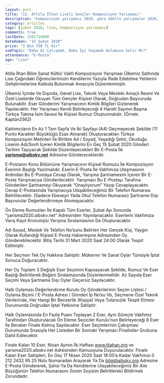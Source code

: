 ```yaml
---
layout: post
title: "12. Attila İlhan Liseli Gençler Kompozisyon Yarışması"
description: "kompozisyon yarışması 2020, para ödüllü yarışmalar 2020, Attila İlhan Bilim Sanat Kültür Vakfı"
category: articles
tags: [şubat 2020, lise, kompozisyon yarışması]
comments: true
lastDate: 1581714000
dateHuman: "15 Şubat 2020"
price: "3 Bin 750 TL'dir"
comTopic: "Daha Az Çalışmak, Daha İyi Yaşamak Anlamına Gelir Mi?"
attendance: "E-Posta"
age: "Lise"
---
```


Atilla İlhan Bilim Sanat Kültür Vakfı Kompozisyon Yarışması Ülkemiz Sathında Lise Çağındaki Öğrencilerimizin Kendilerini Yazıyla İfade Edebilme Yetilerini Geliştirmelerine Katkıda Bulunmak Amacıyla Düzenlenmiştir.

Ülkemiz İçinde Ve Dışında, Genel Lise, Teknik Veya Mesleki Amaçlı Resmi Ve Özel Liselerde Okuyan Tüm Gençler Kişisel Olarak, Doğrudan Başvuruda Bulunabilir.
Eser Gönderimi Yarışmacının Kimlik Bilgileri Gizlenerek Yapılacaktır. Her Yarışmacı Kendi Belirleyeceği 4 Haneli Sayının Başına Türkçe Takma İsim İlavesi İle Kişisel Rumuz Oluşturmalıdır. (Örnek: Kaptan2562)

Katılımcıların En Az 1 Tam Sayfa Ve İki Sayfayı (A4) Geçmeyecek Şekilde (11 Punto Karakter Büyüklüğü Esas Alınarak) Oluşturacakları Türkçe Kompozisyon Metinleri İle Birlikte Ad / Soyad, Yaşadığı Şehir, Okuduğu Lisenin Adı/Sınıfı İçeren Kimlik Bilgilerini En Geç 15 Şubat 2020 Gönderi Tarihini Taşıyacak Şekilde Düzenleyecekleri Bir E-Posta İle **yarisma@aibskv.net** Adresine Göndereceklerdir.

E-Postanın Konu Bölümüne Yarışmacının Kişisel Rumuzu İle Kompozisyon Eserinin Başlığı Yazılmalıdır. Eserin E-Posta İle Vakfımıza Ulaşmasının Ardından Bu E-Postaya Cevap Olarak, Yarışma Şartnamesini İçeren Bir E-Posta Yarışmacıya Gönderilecektir. Yarışmacı Bu E-Postayı Tarafına Gönderilen Şartnameyi Okuyarak “Onaylıyorum” Yazıp Cevaplayacaktır. Cevap E-Postasında Yarışmacıya Ulaşabileceğimiz Bir Telefon Numarası Belirtilecektir. (Sadece Ebeveyn Yada Okul Telefon Numarası) Şartname Dışı Başvurular Değerlendirmeye Alınmayacaktır.

Ön Eleme
Rumuzları İle Kapalı Tüm Eserler, Şubat Ayı Sonunda “yarisma2020.aibskv.net” Adresinden Yayınlanacaktır. Eserlerin Vakfımıza Varış Kayıt Kronolojisi Yarışma Sıralamasının Da Oluşturacaktır.

Ad-Soyad, Meslek Ve Telefon No’sunu Belirten Her Gerçek Kişi, Yaygın Olarak Kullandığı Kişisel E-Posta Haberleşme Adresinden Oy Gönderebilecektir. Bitiş Tarihi 31 Mart 2020 Saat 24:00 Olarak Tespit Edilmiştir.

Her Seçmen Tek Oy Hakkına Sahiptir. Mükerrer Ve Sanal Oylar Tümüyle İptal Sonuca Doğuracaktır.

Her Oy Toplam 3 Değişik Eser Seçimini Kapsayacak Şekilde, Rumuz Ve Eser Başlığı Belirtilerek Beğeni Sıralamasında Düzenlenmelidir. Az Sayıda Eser Seçimi Veya Şartname Dışı Oylar Geçersiz Sayılacaktır.

Halk Oylaması Değerlendirme Kurulu Oy Gönderilerinin Seçim Listesi / Oylama Biçimi / E-Posta Adresi / Gönderi İp No’su Vb, Seçmene Özel Teknik Verilerinde, Her Hangi Bir Benzerlik (Kopya) Veya Tutarsızlık Tespit Etmesi Durumunda Doğrudan İptal Yetkisine Sahiptir.

Halk Oylamasında En Fazla Puanı Toplayan 2 Eser, Aynı Süreçte Vakfımız Tarafından Oluşturulacak Ön Eleme Seçiciler Kurulu’nun Belirleyeceği 8 Eser İle Beraber Finale Kalmış Sayılacaktır. Eser Seçimlerinin Çakışması Durumunda Sırasıyla Her Listeden Bir Sonraki Yarışmacı Finalistler Grubuna Dahil Edilecektir.

Finale Kalan 10 Eser, Nisan Ayının İlk Haftası www.tilahan.org ve yarisma2020.aibskv.net Adresinden Kamuoyuna Duyurulacaktır. Finale Kalan Eser Sahipleri, En Geç 17 Nisan 2020 Saat 18:00’a Kadar Vakfımızı 0 212 2432 95 25 Nolu Numaradan Arayarak Ya Da bilgi@aibskv.org Adresine E-Posta Göndererek, Şahsi Ya Da Kendilerine Ulaşabileceğimiz Bir Aile Büyüğünün Telefon Numarasını (İsmin Soyisim Belirtilerek) Bildirmek Zorundadır.